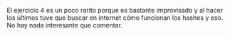 El ejercicio 4 es un poco rarito porque es bastante improvisado y al hacer los últimos tuve que buscar en internet cómo funcionan los hashes y eso. No hay nada interesante que comentar.